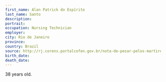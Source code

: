 ```yaml
---
first_name: Alan Patrick do Espírito
last_name: Santo
description: 
portrait: 
occupation: Nursing Technician
employer: 
city: Rio de Janeiro
province: 
country: Brazil
source: http://rj.corens.portalcofen.gov.br/nota-de-pesar-pelos-martires-da-enfermagem-na-luta-contra-o-coronavirus_18276.html
birth_date: 
death_date: 
---
```


38 years old.